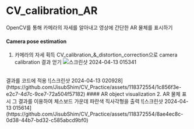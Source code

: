 # CV_calibration_AR
OpenCV를 통해 카메라의 자세를 알아내고 영상에 간단한 AR 물체를 표시하기

#### Camera pose estimation
1. 카메라의 자세 획득
CV_calibration_&_distortion_correction으로 camera calibration 결과 얻기
![스크린샷 2024-04-13 015341](https://github.com/JisubShim/CV_Practice/assets/118372554/ee172573-82b7-48d6-96d3-37bb46123a94)
<br>
결과를 코드에 적용
![스크린샷 2024-04-13 020928](https://github.com/JisubShim/CV_Practice/assets/118372554/1c856f3e-e2c7-4d7c-9ce7-72a504f57182)
#### AR object visualization
2. AR 물체 표시
그 결과를 이용하여 체스보드 가운데 파란색 직사각형을 출력
![스크린샷 2024-04-13 015614](https://github.com/JisubShim/CV_Practice/assets/118372554/8ae4ec8c-0d38-44b7-bd32-c585abcd9bf0)


